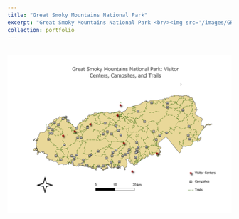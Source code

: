 ```yaml
---
title: "Great Smoky Mountains National Park"
excerpt: "Great Smoky Mountains National Park <br/><img src='/images/GRSM_MAP.png'>"
collection: portfolio
---
```

<br/><img src='/images/GRSM_MAP.png'>
